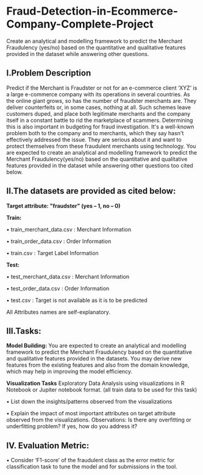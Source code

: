 # Fraud-Detection-in-Ecommerce-Company-Complete-Project
Create an analytical and modelling framework to predict the Merchant Fraudulency (yes/no) based on the quantitative and qualitative features provided in the dataset while answering other questions.


## I.Problem Description
Predict if the Merchant is Fraudster or not for an e-commerce client
‘XYZ’ is a large e-commerce company with its operations in several countries. As the online giant grows, so has the number of fraudster merchants are. They deliver counterfeits or, in some cases, nothing at all. Such schemes leave customers duped, and place both legitimate merchants and the company itself in a constant battle to rid the marketplace of scammers. Determining this is also important in budgeting for fraud investigation. It's a well-known problem both to the company and to merchants, which they say hasn't effectively addressed the issue. They are serious about it and want to protect themselves from these fraudulent merchants using technology.
You are expected to create an analytical and modelling framework to predict the Merchant Fraudulency(yes/no) based on the quantitative and qualitative features provided in the dataset while answering other questions too cited below.

## II.The datasets are provided as cited below:
**Target attribute: "fraudster" (yes – 1, no – 0)**

**Train:**

• train_merchant_data.csv : Merchant Information

• train_order_data.csv : Order Information

• train.csv : Target Label Information

**Test:**

• test_merchant_data.csv : Merchant Information

• test_order_data.csv : Order Information

• test.csv : Target is not available as it is to be predicted

All Attributes names are self-explanatory.

## III.Tasks:
__Model Building:__
You are expected to create an analytical and modelling framework to predict the Merchant Fraudulency based on the quantitative and qualitative features provided in the datasets. You may derive new features from the existing features and also from the domain knowledge, which may help in improving the model efficiency.

__Visualization Tasks__
Exploratory Data Analysis using visualizations in R Notebook or Jupiter notebook format. (all train data to be used for this task)

• List down the insights/patterns observed from the visualizations

• Explain the impact of most important attributes on target attribute observed from the visualizations. Observations: Is there any overfitting or underfitting problem? If yes, how do you address it? 

## IV. Evaluation Metric: 
• Consider ‘F1-score’ of the fraudulent class as the error metric for classification task to tune the model and for submissions in the tool.
